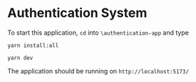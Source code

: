 # Authentication System

To start this application, `cd` into `\authentication-app` and type

```
yarn install:all

yarn dev
```

The application should be running on `http://localhost:5173/`